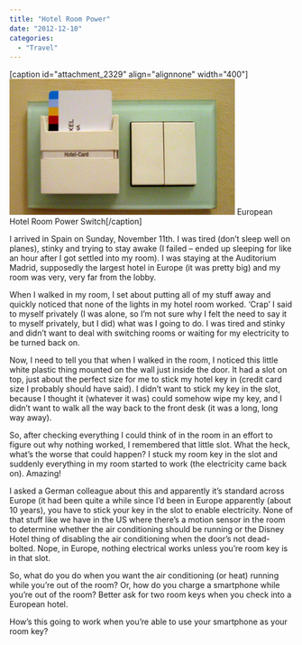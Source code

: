 ```yaml
---
title: "Hotel Room Power"
date: "2012-12-10"
categories: 
  - "Travel"
---
```


\[caption id="attachment\_2329" align="alignnone" width="400"\][![European Hotel Room Power Switch](images/hotel-room-power.jpg "European Hotel Room Power Switch")](http://www.thewargos.com/2012/12/hotel-room-power/hotel-room-power/) European Hotel Room Power Switch\[/caption\]

I arrived in Spain on Sunday, November 11th. I was tired (don’t sleep well on planes), stinky and trying to stay awake (I failed – ended up sleeping for like an hour after I got settled into my room). I was staying at the Auditorium Madrid, supposedly the largest hotel in Europe (it was pretty big) and my room was very, very far from the lobby.

When I walked in my room, I set about putting all of my stuff away and quickly noticed that none of the lights in my hotel room worked. ‘Crap’ I said to myself privately (I was alone, so I’m not sure why I felt the need to say it to myself privately, but I did) what was I going to do. I was tired and stinky and didn’t want to deal with switching rooms or waiting for my electricity to be turned back on.

Now, I need to tell you that when I walked in the room, I noticed this little white plastic thing mounted on the wall just inside the door. It had a slot on top, just about the perfect size for me to stick my hotel key in (credit card size I probably should have said). I didn’t want to stick my key in the slot, because I thought it (whatever it was) could somehow wipe my key, and I didn’t want to walk all the way back to the front desk (it was a long, long way away).

So, after checking everything I could think of in the room in an effort to figure out why nothing worked, I remembered that little slot. What the heck, what’s the worse that could happen? I stuck my room key in the slot and suddenly everything in my room started to work (the electricity came back on). Amazing!

I asked a German colleague about this and apparently it’s standard across Europe (it had been quite a while since I’d been in Europe apparently (about 10 years), you have to stick your key in the slot to enable electricity. None of that stuff like we have in the US where there’s a motion sensor in the room to determine whether the air conditioning should be running or the Disney Hotel thing of disabling the air conditioning when the door’s not dead-bolted. Nope, in Europe, nothing electrical works unless you’re room key is in that slot.

So, what do you do when you want the air conditioning (or heat) running while you’re out of the room? Or, how do you charge a smartphone while you’re out of the room? Better ask for two room keys when you check into a European hotel.

How’s this going to work when you’re able to use your smartphone as your room key?
